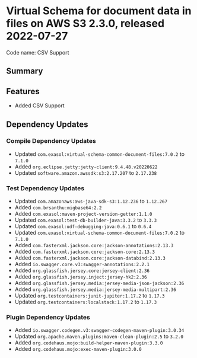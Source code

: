 # Virtual Schema for document data in files on AWS S3 2.3.0, released 2022-07-27

Code name: CSV Support

## Summary

## Features

* Added CSV Support

## Dependency Updates

### Compile Dependency Updates

* Updated `com.exasol:virtual-schema-common-document-files:7.0.2` to `7.1.0`
* Added `org.eclipse.jetty:jetty-client:9.4.48.v20220622`
* Updated `software.amazon.awssdk:s3:2.17.207` to `2.17.238`

### Test Dependency Updates

* Updated `com.amazonaws:aws-java-sdk-s3:1.12.236` to `1.12.267`
* Added `com.brsanthu:migbase64:2.2`
* Added `com.exasol:maven-project-version-getter:1.1.0`
* Updated `com.exasol:test-db-builder-java:3.3.2` to `3.3.3`
* Updated `com.exasol:udf-debugging-java:0.6.1` to `0.6.4`
* Updated `com.exasol:virtual-schema-common-document-files:7.0.2` to `7.1.0`
* Added `com.fasterxml.jackson.core:jackson-annotations:2.13.3`
* Added `com.fasterxml.jackson.core:jackson-core:2.13.3`
* Added `com.fasterxml.jackson.core:jackson-databind:2.13.3`
* Added `io.swagger.core.v3:swagger-annotations:2.2.1`
* Added `org.glassfish.jersey.core:jersey-client:2.36`
* Added `org.glassfish.jersey.inject:jersey-hk2:2.36`
* Added `org.glassfish.jersey.media:jersey-media-json-jackson:2.36`
* Added `org.glassfish.jersey.media:jersey-media-multipart:2.36`
* Updated `org.testcontainers:junit-jupiter:1.17.2` to `1.17.3`
* Updated `org.testcontainers:localstack:1.17.2` to `1.17.3`

### Plugin Dependency Updates

* Added `io.swagger.codegen.v3:swagger-codegen-maven-plugin:3.0.34`
* Updated `org.apache.maven.plugins:maven-clean-plugin:2.5` to `3.2.0`
* Added `org.codehaus.mojo:build-helper-maven-plugin:3.3.0`
* Added `org.codehaus.mojo:exec-maven-plugin:3.0.0`

